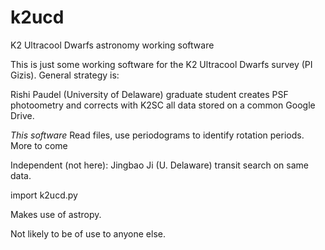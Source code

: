 # k2ucd
K2 Ultracool Dwarfs astronomy working software

This is just some working software for the K2 Ultracool Dwarfs survey (PI Gizis).  General strategy is:

Rishi Paudel (University of Delaware) graduate student creates PSF photoometry and corrects with K2SC
 all data stored on a common Google Drive. 

*This software* Read files, use periodograms to identify rotation periods. More to come

Independent (not here): Jingbao Ji (U. Delaware) transit search on same data.

import k2ucd.py 

Makes use of astropy.  

Not likely to be of use to anyone else. 
